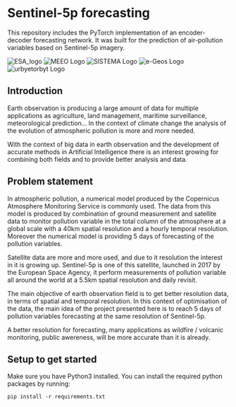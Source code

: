 # Sentinel-5p forecasting

This repository includes the PyTorch implementation of an encoder-decoder forecasting network. It was built for the prediction of air-pollution variables based on Sentinel-5p imagery.

![ESA_logo]()
![MEEO Logo]() 
![SISTEMA Logo]() 
![e-Geos Logo]()
![urbyetorbyt Logo]()


## Introduction

Earth observation is producing a large amount of data for multiple applications as agriculture, land management, maritime surveillance, meteorological prediction… In the context of climate change the analysis of the evolution of atmospheric pollution is more and more needed.

With the context of big data in earth observation and the development of accurate methods in Artificial Intelligence there is an interest growing for combining both fields and to provide better analysis and data. 

## Problem statement

In atmospheric pollution, a numerical model produced by the Copernicus Atmosphere Monitoring Service is commonly used. The data from this model is produced by combination of ground measurement and satellite data to monitor pollution variable in the total column of the atmosphere at a global scale with a 40km spatial resolution and a hourly temporal resolution. Moreover the numerical model is providing 5 days of forecasting of the pollution variables.

Satellite data are more and more used, and due to it resolution the interest in it is growing up. Sentinel-5p is one of this satellite, launched in 2017 by the European Space Agency, it perform measurements of pollution variable all around the world at a 5.5km spatial resolution and daily revisit.

The main objective of earth observation field is to get better resolution data, in terms of spatial and temporal resolution. In this context of optimisation of the data, the main idea of the project presented here is to reach 5 days of pollution variables forecasting at the same resolution of Sentinel-5p. 

A better resolution for forecasting, many applications as wildfire / volcanic monitoring, public awereness, will be more accurate than it is already.

## Setup to get started
Make sure you have Python3 installed.
 You can install the required python packages by running:
```console
pip install -r requirements.txt
